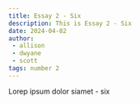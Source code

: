 ```yaml
---
title: Essay 2 - Six
description: This is Essay 2 - Six
date: 2024-04-02
author: 
 - allison
 - dwyane
 - scott
tags: number 2
---
```


Lorep ipsum dolor siamet - six

